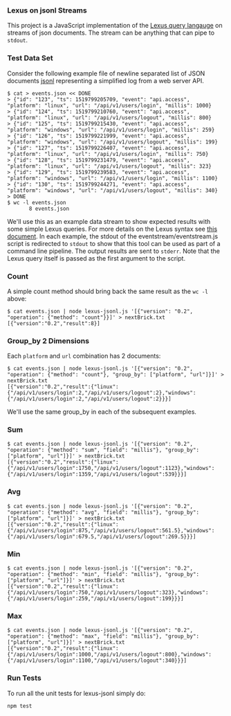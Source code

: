 ### Lexus on jsonl Streams

This project is a JavaScript implementation of the [Lexus query langauge](https://github.com/appcelerator/lexus) on streams of json documents. The stream can be anything that can pipe to `stdout`.

### Test Data Set

Consider the following example file of newline separated list of JSON documents [jsonl](http://jsonlines.org/) representing a simplified log from a web server API.

```
$ cat > events.json << DONE
> {"id": "123", "ts": 1519799205709, "event": "api.access", "platform": "linux", "url": "/api/v1/users/login", "millis": 1000}
> {"id": "124", "ts": 1519799210760, "event": "api.access", "platform": "linux", "url": "/api/v1/users/logout", "millis": 800}
> {"id": "125", "ts": 1519799215430, "event": "api.access", "platform": "windows", "url": "/api/v1/users/login", "millis": 259}
> {"id": "126", "ts": 1519799221999, "event": "api.access", "platform": "windows", "url": "/api/v1/users/logout", "millis": 199}
> {"id": "127", "ts": 1519799226407, "event": "api.access", "platform": "linux", "url": "/api/v1/users/login", "millis": 750}
> {"id": "128", "ts": 1519799231479, "event": "api.access", "platform": "linux", "url": "/api/v1/users/logout", "millis": 323}
> {"id": "129", "ts": 1519799239583, "event": "api.access", "platform": "windows", "url": "/api/v1/users/login", "millis": 1100}
> {"id": "130", "ts": 1519799244271, "event": "api.access", "platform": "windows", "url": "/api/v1/users/logout", "millis": 340}
> DONE
$ wc -l events.json
       8 events.json
```
We'll use this as an example data stream to show expected results with some simple Lexus queries.
For more details on the Lexus syntax see [this document](https://github.com/appcelerator/lexus/blob/master/docs/getting-started.md).
In each example, the stdout of the eventstream/eventstream.js script is redirected to `stdout` to show that this tool can be used as part of a command line pipeline.
The output results are sent to `stderr`.
Note that the Lexus query itself is passed as the first argument to the script.

### Count

A simple count method should bring back the same result as the `wc -l` above:

```
$ cat events.json | node lexus-jsonl.js '[{"version": "0.2", "operation": {"method": "count"}}]' > nextBrick.txt
[{"version":"0.2","result":8}]
```

### Group_by 2 Dimensions

Each `platform` and `url` combination has 2 documents:

```
$ cat events.json | node lexus-jsonl.js '[{"version": "0.2", "operation": {"method": "count"}, "group_by": ["platform", "url"]}]' > nextBrick.txt
[{"version":"0.2","result":{"linux":{"/api/v1/users/login":2,"/api/v1/users/logout":2},"windows":{"/api/v1/users/login":2,"/api/v1/users/logout":2}}}]
```

We'll use the same group_by in each of the subsequent examples.

### Sum

```
$ cat events.json | node lexus-jsonl.js '[{"version": "0.2", "operation": {"method": "sum", "field": "millis"}, "group_by": ["platform", "url"]}]' > nextBrick.txt
[{"version":"0.2","result":{"linux":{"/api/v1/users/login":1750,"/api/v1/users/logout":1123},"windows":{"/api/v1/users/login":1359,"/api/v1/users/logout":539}}}]
```

### Avg

```
$ cat events.json | node lexus-jsonl.js '[{"version": "0.2", "operation": {"method": "avg", "field": "millis"}, "group_by": ["platform", "url"]}]' > nextBrick.txt
[{"version":"0.2","result":{"linux":{"/api/v1/users/login":875,"/api/v1/users/logout":561.5},"windows":{"/api/v1/users/login":679.5,"/api/v1/users/logout":269.5}}}]
```

### Min

```
$ cat events.json | node lexus-jsonl.js '[{"version": "0.2", "operation": {"method": "min", "field": "millis"}, "group_by": ["platform", "url"]}]' > nextBrick.txt
[{"version":"0.2","result":{"linux":{"/api/v1/users/login":750,"/api/v1/users/logout":323},"windows":{"/api/v1/users/login":259,"/api/v1/users/logout":199}}}]

```

### Max

```
$ cat events.json | node lexus-jsonl.js '[{"version": "0.2", "operation": {"method": "max", "field": "millis"}, "group_by": ["platform", "url"]}]' > nextBrick.txt
[{"version":"0.2","result":{"linux":{"/api/v1/users/login":1000,"/api/v1/users/logout":800},"windows":{"/api/v1/users/login":1100,"/api/v1/users/logout":340}}}]
```

### Run Tests

To run all the unit tests for lexus-jsonl simply do:

```
npm test
```
